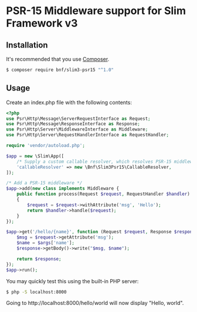 # PSR-15 Middleware support for Slim Framework v3

## Installation

It's recommended that you use [Composer](https://getcomposer.org/).

```bash
$ composer require bnf/slim3-psr15 "^1.0"
```

## Usage

Create an index.php file with the following contents:

```php
<?php
use Psr\Http\Message\ServerRequestInterface as Request;
use Psr\Http\Message\ResponseInterface as Response;
use Psr\Http\Server\MiddlewareInterface as Middleware;
use Psr\Http\Server\RequestHandlerInterface as RequestHandler;

require 'vendor/autoload.php';

$app = new \Slim\App([
    /* Supply a custom callable resolver, which resolves PSR-15 middlewares. */
    'callableResolver' => new \Bnf\Slim3Psr15\CallableResolver,
]);

/* Add a PSR-15 middleware */
$app->add(new class implements Middleware {
    public function process(Request $request, RequestHandler $handler): Response
    {
        $request = $request->withAttribute('msg', 'Hello');
        return $handler->handle($request);
    }
});

$app->get('/hello/{name}', function (Request $request, Response $response, array $args) {
    $msg = $request->getAttribute('msg');
    $name = $args['name'];
    $response->getBody()->write("$msg, $name");

    return $response;
});
$app->run();
```

You may quickly test this using the built-in PHP server:
```bash
$ php -S localhost:8000
```

Going to http://localhost:8000/hello/world will now display "Hello, world".
